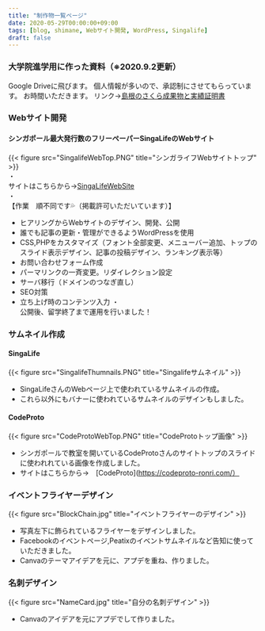 ```yaml
---
title: "制作物一覧ページ"
date: 2020-05-29T00:00:00+09:00
tags: [blog, shimane, Webサイト開発, WordPress, Singalife]
draft: false
---
```

### 大学院進学用に作った資料（※2020.9.2更新）
Google Driveに飛びます。
個人情報が多いので、承認制にさせてもらっています。
お時間いただきます。
リンク→[島根のさくら成果物と実績証明書](https://drive.google.com/file/d/1HsfPIbjWRQ7LDa7ZSCQbZATSpsnPSghX/view?usp=sharing)  

### Webサイト開発
#### シンガポール最大発行数のフリーペーパーSingaLifeのWebサイト  
{{< figure src="SingalifeWebTop.PNG" title="シンガライフWebサイトトップ" >}}  
・  
サイトはこちらから→[SingaLifeWebSite](http://singalife.com/)  
・  
【作業　順不同です💦（掲載許可いただいています）】  
- ヒアリングからWebサイトのデザイン、開発、公開
- 誰でも記事の更新・管理ができるようWordPressを使用
- CSS,PHPをカスタマイズ（フォント全部変更、メニューバー追加、トップのスライド表示デザイン、記事の投稿デザイン、ランキング表示等）
- お問い合わせフォーム作成
- パーマリンクの一斉変更。リダイレクション設定
- サーバ移行（ドメインのつなぎ直し）
- SEO対策
- 立ち上げ時のコンテンツ入力
・  
公開後、留学終了まで運用を行いました！

### サムネイル作成
#### SingaLife
{{< figure src="SingalifeThumnails.PNG" title="Singalifeサムネイル" >}}   
- SingaLifeさんのWebページ上で使われているサムネイルの作成。  
- これら以外にもバナーに使われているサムネイルのデザインもしました。  

#### CodeProto
{{< figure src="CodeProtoWebTop.PNG" title="CodeProtoトップ画像" >}}  
- シンガポールで教室を開いているCodeProtoさんのサイトトップのスライドに使われれている画像を作成しました。  
- サイトはこちらから→　[CodeProto](https://codeproto-ronri.com/）

### イベントフライヤーデザイン
{{< figure src="BlockChain.jpg" title="イベントフライヤーのデザイン" >}}  
- 写真左下に飾られているフライヤーをデザインしました。  
- Facebookのイベントページ,Peatixのイベントサムネイルなど告知に使っていただきました。
- Canvaのテーマアイデアを元に、アプデを重ね、作りました。

### 名刺デザイン
{{< figure src="NameCard.jpg" title="自分の名刺デザイン" >}}
- Canvaのアイデアを元にアプデでして作りました。


